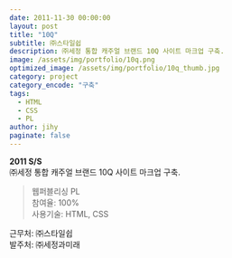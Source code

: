 ```yaml
---
date: 2011-11-30 00:00:00
layout: post
title: "10Q"
subtitle: ㈜스타일쉽
description: ㈜세정 통합 캐주얼 브랜드 10Q 사이트 마크업 구축.
image: /assets/img/portfolio/10q.png
optimized_image: /assets/img/portfolio/10q_thumb.jpg
category: project
category_encode: "구축"
tags:
  - HTML
  - CSS
  - PL
author: jihy
paginate: false
---
```


**2011 S/S** <br>
㈜세정 통합 캐주얼 브랜드 10Q 사이트 마크업 구축.

> 웹퍼블리싱 PL <br>
참여율: 100% <br>
사용기술: HTML, CSS

근무처: ㈜스타일쉽 <br>
발주처: ㈜세정과미래